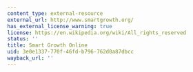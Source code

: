 ```yaml
---
content_type: external-resource
external_url: http://www.smartgrowth.org/
has_external_license_warning: true
license: https://en.wikipedia.org/wiki/All_rights_reserved
status: ''
title: Smart Growth Online
uid: 3e0e1337-770f-46fd-b796-762d0a87dbcc
wayback_url: ''
---
```

